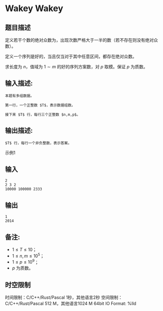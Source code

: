 # Wakey Wakey

## 题目描述

定义若干个数的绝对众数为，出现次数严格大于一半的数（若不存在则没有绝对众数）。 

定义一个序列是好的，当且仅当对于其中任意区间，都存在绝对众数。 

求长度为 $n$，值域为 $1\sim m$ 的好的序列方案数，对 $p$ 取模。保证 $p$ 为质数。 

## 输入描述:
    
    
    本题有多组数据。
    
    第一行，一个正整数 $T$，表示数据组数。
    
    接下来 $T$ 行，每行三个正整数 $n,m,p$。

## 输出描述:
    
    
    $T$ 行，每行一个非负整数，表示答案。

示例1 

## 输入
    
    
    2
    2 3 2
    10000 100000 2333

## 输出
    
    
    1
    2014

## 备注:

  * $1\le T\le 10$；
  * $1\le n,m\le 10^5$；
  * $1\le p\le 10^9$；
  * $p$ 为质数。




## 时空限制

时间限制：C/C++/Rust/Pascal 1秒，其他语言2秒
空间限制：C/C++/Rust/Pascal 512 M，其他语言1024 M
64bit IO Format: %lld